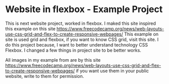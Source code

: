 # Website in flexbox - Example Project 

This is next website project, worked in flexbox. I maked this site inspired this example on this site https://www.freecodecamp.org/news/web-layouts-use-css-grid-and-flex-to-create-responsive-webpages/
This example on site is used grid and flexbox, if you want to know CSS grid, visit this site. 
I do this project because, I want to better understand technology CSS Flexbox.
I changed a few things in project site to be better works.

All images in my example from are by this site https://www.freecodecamp.org/news/web-layouts-use-css-grid-and-flex-to-create-responsive-webpages/ 
if you want use them in your public website, write to them for permission.